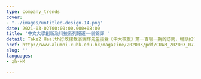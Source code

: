 ```yaml
---
type: company_trends
cover:
- "../images/untitled-design-14.png"
date: 2021-03-02T00:00:00.000+08:00
title: '中文大學創新及科技系列報道——翁錦輝 '
detail: Take2 Health行政總裁翁錦輝先生接受《中大校友》第一百零一期的訪問，暢談如何推動大眾及早進行早期鼻咽癌篩查，為社會帶來正面影響。
href: http://www.alumni.cuhk.edu.hk/magazine/202003/pdf/CUAM_202003_07-09.pdf
slug: ''
languages:
- zh-HK

---
```

